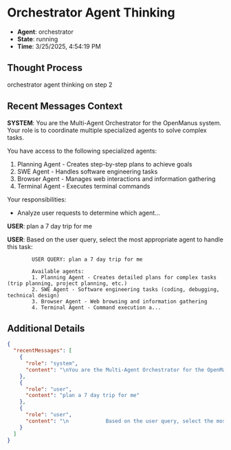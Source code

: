 # Orchestrator Agent Thinking

- **Agent**: orchestrator
- **State**: running
- **Time**: 3/25/2025, 4:54:19 PM

## Thought Process

orchestrator agent thinking on step 2

## Recent Messages Context

**SYSTEM**: 
You are the Multi-Agent Orchestrator for the OpenManus system.
Your role is to coordinate multiple specialized agents to solve complex tasks.

You have access to the following specialized agents:
1. Planning Agent - Creates step-by-step plans to achieve goals
2. SWE Agent - Handles software engineering tasks
3. Browser Agent - Manages web interactions and information gathering
4. Terminal Agent - Executes terminal commands

Your responsibilities:
- Analyze user requests to determine which agent...

**USER**: plan a 7 day trip for me

**USER**: 
            Based on the user query, select the most appropriate agent to handle this task:

            USER QUERY: plan a 7 day trip for me

            Available agents:
            1. Planning Agent - Creates detailed plans for complex tasks (trip planning, project planning, etc.)
            2. SWE Agent - Software engineering tasks (coding, debugging, technical design)
            3. Browser Agent - Web browsing and information gathering
            4. Terminal Agent - Command execution a...

## Additional Details

```json
{
  "recentMessages": [
    {
      "role": "system",
      "content": "\nYou are the Multi-Agent Orchestrator for the OpenManus system.\nYour role is to coordinate multiple specialized agents to solve complex tasks.\n\nYou have access to the following specialized agents:\n1. Planning Agent - Creates step-by-step plans to achieve goals\n2. SWE Agent - Handles software engineering tasks\n3. Browser Agent - Manages web interactions and information gathering\n4. Terminal Agent - Executes terminal commands\n\nYour responsibilities:\n- Analyze user requests to determine which agent..."
    },
    {
      "role": "user",
      "content": "plan a 7 day trip for me"
    },
    {
      "role": "user",
      "content": "\n            Based on the user query, select the most appropriate agent to handle this task:\n\n            USER QUERY: plan a 7 day trip for me\n\n            Available agents:\n            1. Planning Agent - Creates detailed plans for complex tasks (trip planning, project planning, etc.)\n            2. SWE Agent - Software engineering tasks (coding, debugging, technical design)\n            3. Browser Agent - Web browsing and information gathering\n            4. Terminal Agent - Command execution a..."
    }
  ]
}
```

